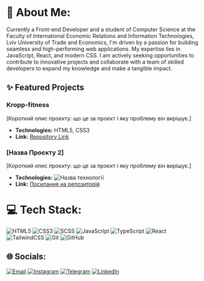 # 💫 About Me:
Currently a Front-end Developer and a student of Computer Science at the Faculty of International Economic Relations and Information Technologies, Lviv University of Trade and Economics, I'm driven by a passion for building seamless and high-performing web applications. My expertise lies in JavaScript, React, and modern CSS. I am actively seeking opportunities to contribute to innovative projects and collaborate with a team of skilled developers to expand my knowledge and make a tangible impact.


## ✨ Featured Projects

### Kropp-fitness
[Короткий опис проєкту: що це за проєкт і яку проблему він вирішує.]

* **Technologies:** HTML5, CSS3
* **Link:** [Repository Link](https://github.com/[Ваш_нікнейм]/[Назва_репозиторію])

### [Назва Проєкту 2]
[Короткий опис проєкту: що це за проєкт і яку проблему він вирішує.]

* **Technologies:** ![Назва технології](https://img.shields.io/badge/React-61DAFB?style=for-the-badge&logo=react&logoColor=black)
* **Link:** [Посилання на репозиторій](https://github.com/[Ваш_нікнейм]/[Назва_репозиторію])


# 💻 Tech Stack:
![HTML5](https://img.shields.io/badge/html5-%23E34F26.svg?style=for-the-badge&logo=html5&logoColor=white) ![CSS3](https://img.shields.io/badge/CSS3-1572B6?style=for-the-badge&logo=css3&logoColor=white) ![SCSS](https://img.shields.io/badge/SCSS-CC6699?style=for-the-badge&logo=sass&logoColor=white) ![JavaScript](https://img.shields.io/badge/javascript-%23323330.svg?style=for-the-badge&logo=javascript&logoColor=%23F7DF1E) ![TypeScript](https://img.shields.io/badge/typescript-%23007ACC.svg?style=for-the-badge&logo=typescript&logoColor=white) ![React](https://img.shields.io/badge/React-61DAFB?style=for-the-badge&logo=react&logoColor=black) ![TailwindCSS](https://img.shields.io/badge/TailwindCSS-06B6D4?style=for-the-badge&logo=tailwindcss&logoColor=white) ![Git](https://img.shields.io/badge/git-%23F05033.svg?style=for-the-badge&logo=git&logoColor=white)
 ![GitHub](https://img.shields.io/badge/github-%23121011.svg?style=for-the-badge&logo=github&logoColor=white) 


## 🌐 Socials:
[![Email](https://img.shields.io/badge/Email-D14836?style=for-the-badge&logo=gmail&logoColor=white)](mailto:markogull228@gmail.com) [![Instagram](https://img.shields.io/badge/Instagram-E4405F?style=for-the-badge&logo=instagram&logoColor=white)](https://instagram.com/____.marko.____) [![Telegram](https://img.shields.io/badge/Telegram-2CA5E0?style=for-the-badge&logo=telegram&logoColor=white)](https://t.me/markoghoul) [![LinkedIn](https://img.shields.io/badge/LinkedIn-0077B5?style=for-the-badge&logo=linkedin&logoColor=white)](https://www.linkedin.com/in/marko-hul) 

<!-- Proudly created with GPRM ( https://gprm.itsvg.in ) -->
